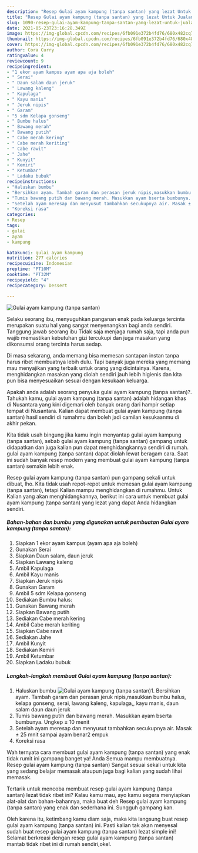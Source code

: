 ```yaml
---
description: "Resep Gulai ayam kampung (tanpa santan) yang lezat Untuk Jualan"
title: "Resep Gulai ayam kampung (tanpa santan) yang lezat Untuk Jualan"
slug: 1090-resep-gulai-ayam-kampung-tanpa-santan-yang-lezat-untuk-jualan
date: 2021-05-23T23:16:28.349Z
image: https://img-global.cpcdn.com/recipes/6fb091e372b4fd76/680x482cq70/gulai-ayam-kampung-tanpa-santan-foto-resep-utama.jpg
thumbnail: https://img-global.cpcdn.com/recipes/6fb091e372b4fd76/680x482cq70/gulai-ayam-kampung-tanpa-santan-foto-resep-utama.jpg
cover: https://img-global.cpcdn.com/recipes/6fb091e372b4fd76/680x482cq70/gulai-ayam-kampung-tanpa-santan-foto-resep-utama.jpg
author: Cora Curry
ratingvalue: 4
reviewcount: 9
recipeingredient:
- "1 ekor ayam kampus ayam apa aja boleh"
- " Serai"
- " Daun salam daun jeruk"
- " Lawang kaleng"
- " Kapulaga"
- " Kayu manis"
- " Jeruk nipis"
- " Garam"
- "5 sdm Kelapa gonseng"
- " Bumbu halus"
- " Bawang merah"
- " Bawang putih"
- " Cabe merah kering"
- " Cabe merah keriting"
- " Cabe rawit"
- " Jahe"
- " Kunyit"
- " Kemiri"
- " Ketumbar"
- " Ladaku bubuk"
recipeinstructions:
- "Haluskan bumbu"
- "Bersihkan ayam. Tambah garam dan perasan jeruk nipis,masukkan bumbu halus, kelapa gonseng, serai, lawang kaleng, kapulaga,, kayu manis, daun salam daun daun jeruk"
- "Tumis bawang putih dan bawang merah. Masukkan ayam bserta bumbunya. Ungkep ± 10 menit"
- "Setelah ayam meresap dan menyusut tambahkan secukupnya air. Masak ± 25 mnit sampai ayam benar2 empuk"
- "Koreksi rasa"
categories:
- Resep
tags:
- gulai
- ayam
- kampung

katakunci: gulai ayam kampung 
nutrition: 277 calories
recipecuisine: Indonesian
preptime: "PT10M"
cooktime: "PT32M"
recipeyield: "4"
recipecategory: Dessert

---
```



![Gulai ayam kampung (tanpa santan)](https://img-global.cpcdn.com/recipes/6fb091e372b4fd76/680x482cq70/gulai-ayam-kampung-tanpa-santan-foto-resep-utama.jpg)

Selaku seorang ibu, menyuguhkan panganan enak pada keluarga tercinta merupakan suatu hal yang sangat menyenangkan bagi anda sendiri. Tanggung jawab seorang ibu Tidak saja menjaga rumah saja, tapi anda pun wajib memastikan kebutuhan gizi tercukupi dan juga masakan yang dikonsumsi orang tercinta harus sedap.

Di masa  sekarang, anda memang bisa memesan santapan instan tanpa harus ribet membuatnya lebih dulu. Tapi banyak juga mereka yang memang mau menyajikan yang terbaik untuk orang yang dicintainya. Karena, menghidangkan masakan yang diolah sendiri jauh lebih higienis dan kita pun bisa menyesuaikan sesuai dengan kesukaan keluarga. 



Apakah anda adalah seorang penyuka gulai ayam kampung (tanpa santan)?. Tahukah kamu, gulai ayam kampung (tanpa santan) adalah hidangan khas di Nusantara yang kini digemari oleh banyak orang dari hampir setiap tempat di Nusantara. Kalian dapat membuat gulai ayam kampung (tanpa santan) hasil sendiri di rumahmu dan boleh jadi camilan kesukaanmu di akhir pekan.

Kita tidak usah bingung jika kamu ingin menyantap gulai ayam kampung (tanpa santan), sebab gulai ayam kampung (tanpa santan) gampang untuk didapatkan dan juga kalian pun dapat menghidangkannya sendiri di rumah. gulai ayam kampung (tanpa santan) dapat diolah lewat beragam cara. Saat ini sudah banyak resep modern yang membuat gulai ayam kampung (tanpa santan) semakin lebih enak.

Resep gulai ayam kampung (tanpa santan) pun gampang sekali untuk dibuat, lho. Kita tidak usah repot-repot untuk memesan gulai ayam kampung (tanpa santan), tetapi Kalian mampu menghidangkan di rumahmu. Untuk Kalian yang akan menghidangkannya, berikut ini cara untuk membuat gulai ayam kampung (tanpa santan) yang lezat yang dapat Anda hidangkan sendiri.

<!--inarticleads1-->

##### Bahan-bahan dan bumbu yang digunakan untuk pembuatan Gulai ayam kampung (tanpa santan):

1. Siapkan 1 ekor ayam kampus (ayam apa aja boleh)
1. Gunakan  Serai
1. Siapkan  Daun salam, daun jeruk
1. Siapkan  Lawang kaleng
1. Ambil  Kapulaga
1. Ambil  Kayu manis
1. Siapkan  Jeruk nipis
1. Gunakan  Garam
1. Ambil 5 sdm Kelapa gonseng
1. Sediakan  Bumbu halus:
1. Gunakan  Bawang merah
1. Siapkan  Bawang putih
1. Sediakan  Cabe merah kering
1. Ambil  Cabe merah keriting
1. Siapkan  Cabe rawit
1. Sediakan  Jahe
1. Ambil  Kunyit
1. Sediakan  Kemiri
1. Ambil  Ketumbar
1. Siapkan  Ladaku bubuk




<!--inarticleads2-->

##### Langkah-langkah membuat Gulai ayam kampung (tanpa santan):

1. Haluskan bumbu
<img src="https://img-global.cpcdn.com/steps/fc4088e0e23cab1a/160x128cq70/gulai-ayam-kampung-tanpa-santan-langkah-memasak-1-foto.jpg" alt="Gulai ayam kampung (tanpa santan)">1. Bersihkan ayam. Tambah garam dan perasan jeruk nipis,masukkan bumbu halus, kelapa gonseng, serai, lawang kaleng, kapulaga,, kayu manis, daun salam daun daun jeruk
1. Tumis bawang putih dan bawang merah. Masukkan ayam bserta bumbunya. Ungkep ± 10 menit
1. Setelah ayam meresap dan menyusut tambahkan secukupnya air. Masak ± 25 mnit sampai ayam benar2 empuk
1. Koreksi rasa




Wah ternyata cara membuat gulai ayam kampung (tanpa santan) yang enak tidak rumit ini gampang banget ya! Anda Semua mampu membuatnya. Resep gulai ayam kampung (tanpa santan) Sangat sesuai sekali untuk kita yang sedang belajar memasak ataupun juga bagi kalian yang sudah lihai memasak.

Tertarik untuk mencoba membuat resep gulai ayam kampung (tanpa santan) lezat tidak ribet ini? Kalau kamu mau, ayo kamu segera menyiapkan alat-alat dan bahan-bahannya, maka buat deh Resep gulai ayam kampung (tanpa santan) yang enak dan sederhana ini. Sungguh gampang kan. 

Oleh karena itu, ketimbang kamu diam saja, maka kita langsung buat resep gulai ayam kampung (tanpa santan) ini. Pasti kalian tak akan menyesal sudah buat resep gulai ayam kampung (tanpa santan) lezat simple ini! Selamat berkreasi dengan resep gulai ayam kampung (tanpa santan) mantab tidak ribet ini di rumah sendiri,oke!.

